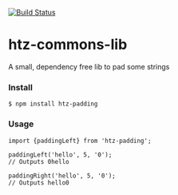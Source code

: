 [![Build Status](https://travis-ci.org/mreis1/htz-padding.svg?branch=master)](https://travis-ci.org/mreis1/htz-padding)


# htz-commons-lib
A small, dependency free lib to pad some strings


### Install

`$ npm install htz-padding`

### Usage

```
import {paddingLeft} from 'htz-padding';

paddingLeft('hello', 5, '0');
// Outputs 0hello

paddingRight('hello', 5, '0');
// Outputs hello0
```
